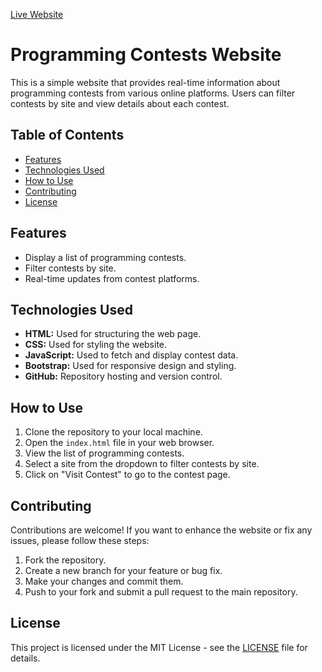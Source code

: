[Live Website](https://programming-contests-web-app.vercel.app/)

# Programming Contests Website

This is a simple website that provides real-time information about programming contests from various online platforms. Users can filter contests by site and view details about each contest.

## Table of Contents
- [Features](#features)
- [Technologies Used](#technologies-used)
- [How to Use](#how-to-use)
- [Contributing](#contributing)
- [License](#license)


## Features
- Display a list of programming contests.
- Filter contests by site.
- Real-time updates from contest platforms.

## Technologies Used
- **HTML:** Used for structuring the web page.
- **CSS:** Used for styling the website.
- **JavaScript:** Used to fetch and display contest data.
- **Bootstrap:** Used for responsive design and styling.
- **GitHub:** Repository hosting and version control.

## How to Use
1. Clone the repository to your local machine.
2. Open the `index.html` file in your web browser.
3. View the list of programming contests.
4. Select a site from the dropdown to filter contests by site.
5. Click on "Visit Contest" to go to the contest page.

## Contributing
Contributions are welcome! If you want to enhance the website or fix any issues, please follow these steps:
1. Fork the repository.
2. Create a new branch for your feature or bug fix.
3. Make your changes and commit them.
4. Push to your fork and submit a pull request to the main repository.

## License
This project is licensed under the MIT License - see the [LICENSE](LICENSE) file for details.
